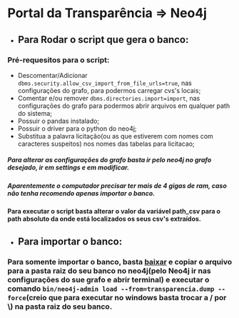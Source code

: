 # Portal da Transparência => Neo4j

* ## Para Rodar o script que gera o banco:

### Pré-requesitos para o script:
* Descomentar/Adicionar `dbms.security.allow_csv_import_from_file_urls=true`, nas configurações do grafo, para podermos carregar cvs's locais;
* Comentar e/ou remover `dbms.directories.import=import`, nas configurações do grafo para podermos abrir arquivos em qualquer path do sistema;
* Possuir o pandas instalado;
* Possuir o driver para o python do neo4j;
* Substitua a palavra licitação(ou as que estiverem com nomes com caracteres suspeitos) nos nomes das tabelas para licitacao;
##### Para alterar as configurações do grafo basta ir pelo neo4j no grafo desejado, ir em settings e em modificar.
##### Aparentemente o computador precisar ter mais de 4 gigas de ram, caso não tenha recomendo apenas importar o banco.

#### Para executar o script basta alterar o valor da variável path_csv para o path absoluto da onde está localizados os seus csv's extraídos.

* ## Para importar o banco:

### Para somente importar o banco, basta [baixar](https://drive.google.com/file/d/1efTagHwfbrTflWlBur0WufFowpLceX2S/view?usp=sharing) e copiar o arquivo para a pasta raiz do seu banco no neo4j(pelo Neo4j ir nas configurações do sue grafo e abrir terminal) e executar o comando `bin/neo4j-admin load --from=transparencia.dump --force`(creio que para executar no windows basta trocar a / por \\) na pasta raiz do seu banco.
